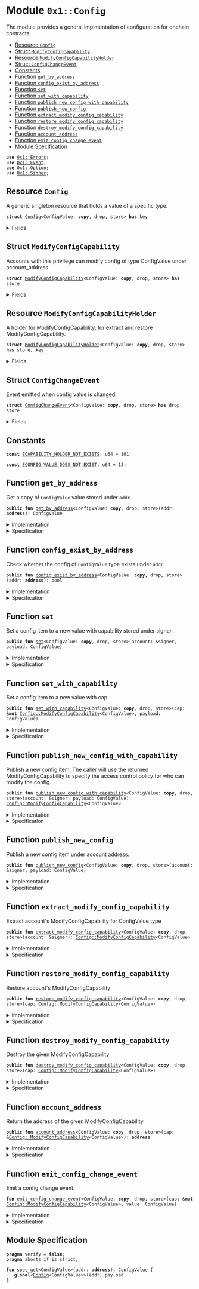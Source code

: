 
<a name="0x1_Config"></a>

# Module `0x1::Config`

The module provides a general implmentation of configuration for onchain contracts.


-  [Resource `Config`](#0x1_Config_Config)
-  [Struct `ModifyConfigCapability`](#0x1_Config_ModifyConfigCapability)
-  [Resource `ModifyConfigCapabilityHolder`](#0x1_Config_ModifyConfigCapabilityHolder)
-  [Struct `ConfigChangeEvent`](#0x1_Config_ConfigChangeEvent)
-  [Constants](#@Constants_0)
-  [Function `get_by_address`](#0x1_Config_get_by_address)
-  [Function `config_exist_by_address`](#0x1_Config_config_exist_by_address)
-  [Function `set`](#0x1_Config_set)
-  [Function `set_with_capability`](#0x1_Config_set_with_capability)
-  [Function `publish_new_config_with_capability`](#0x1_Config_publish_new_config_with_capability)
-  [Function `publish_new_config`](#0x1_Config_publish_new_config)
-  [Function `extract_modify_config_capability`](#0x1_Config_extract_modify_config_capability)
-  [Function `restore_modify_config_capability`](#0x1_Config_restore_modify_config_capability)
-  [Function `destroy_modify_config_capability`](#0x1_Config_destroy_modify_config_capability)
-  [Function `account_address`](#0x1_Config_account_address)
-  [Function `emit_config_change_event`](#0x1_Config_emit_config_change_event)
-  [Module Specification](#@Module_Specification_1)


<pre><code><b>use</b> <a href="Errors.md#0x1_Errors">0x1::Errors</a>;
<b>use</b> <a href="Event.md#0x1_Event">0x1::Event</a>;
<b>use</b> <a href="Option.md#0x1_Option">0x1::Option</a>;
<b>use</b> <a href="Signer.md#0x1_Signer">0x1::Signer</a>;
</code></pre>



<a name="0x1_Config_Config"></a>

## Resource `Config`

A generic singleton resource that holds a value of a specific type.


<pre><code><b>struct</b> <a href="Config.md#0x1_Config">Config</a>&lt;ConfigValue: <b>copy</b>, drop, store&gt; <b>has</b> key
</code></pre>



<details>
<summary>Fields</summary>


<dl>
<dt>
<code>payload: ConfigValue</code>
</dt>
<dd>

</dd>
</dl>


</details>

<a name="0x1_Config_ModifyConfigCapability"></a>

## Struct `ModifyConfigCapability`

Accounts with this privilege can modify config of type ConfigValue under account_address


<pre><code><b>struct</b> <a href="Config.md#0x1_Config_ModifyConfigCapability">ModifyConfigCapability</a>&lt;ConfigValue: <b>copy</b>, drop, store&gt; <b>has</b> store
</code></pre>



<details>
<summary>Fields</summary>


<dl>
<dt>
<code>account_address: <b>address</b></code>
</dt>
<dd>

</dd>
<dt>
<code>events: <a href="Event.md#0x1_Event_EventHandle">Event::EventHandle</a>&lt;<a href="Config.md#0x1_Config_ConfigChangeEvent">Config::ConfigChangeEvent</a>&lt;ConfigValue&gt;&gt;</code>
</dt>
<dd>

</dd>
</dl>


</details>

<a name="0x1_Config_ModifyConfigCapabilityHolder"></a>

## Resource `ModifyConfigCapabilityHolder`

A holder for ModifyConfigCapability, for extract and restore ModifyConfigCapability.


<pre><code><b>struct</b> <a href="Config.md#0x1_Config_ModifyConfigCapabilityHolder">ModifyConfigCapabilityHolder</a>&lt;ConfigValue: <b>copy</b>, drop, store&gt; <b>has</b> store, key
</code></pre>



<details>
<summary>Fields</summary>


<dl>
<dt>
<code>cap: <a href="Option.md#0x1_Option_Option">Option::Option</a>&lt;<a href="Config.md#0x1_Config_ModifyConfigCapability">Config::ModifyConfigCapability</a>&lt;ConfigValue&gt;&gt;</code>
</dt>
<dd>

</dd>
</dl>


</details>

<a name="0x1_Config_ConfigChangeEvent"></a>

## Struct `ConfigChangeEvent`

Event emitted when config value is changed.


<pre><code><b>struct</b> <a href="Config.md#0x1_Config_ConfigChangeEvent">ConfigChangeEvent</a>&lt;ConfigValue: <b>copy</b>, drop, store&gt; <b>has</b> drop, store
</code></pre>



<details>
<summary>Fields</summary>


<dl>
<dt>
<code>account_address: <b>address</b></code>
</dt>
<dd>

</dd>
<dt>
<code>value: ConfigValue</code>
</dt>
<dd>

</dd>
</dl>


</details>

<a name="@Constants_0"></a>

## Constants


<a name="0x1_Config_ECAPABILITY_HOLDER_NOT_EXISTS"></a>



<pre><code><b>const</b> <a href="Config.md#0x1_Config_ECAPABILITY_HOLDER_NOT_EXISTS">ECAPABILITY_HOLDER_NOT_EXISTS</a>: u64 = 101;
</code></pre>



<a name="0x1_Config_ECONFIG_VALUE_DOES_NOT_EXIST"></a>



<pre><code><b>const</b> <a href="Config.md#0x1_Config_ECONFIG_VALUE_DOES_NOT_EXIST">ECONFIG_VALUE_DOES_NOT_EXIST</a>: u64 = 13;
</code></pre>



<a name="0x1_Config_get_by_address"></a>

## Function `get_by_address`

Get a copy of <code>ConfigValue</code> value stored under <code>addr</code>.


<pre><code><b>public</b> <b>fun</b> <a href="Config.md#0x1_Config_get_by_address">get_by_address</a>&lt;ConfigValue: <b>copy</b>, drop, store&gt;(addr: <b>address</b>): ConfigValue
</code></pre>



<details>
<summary>Implementation</summary>


<pre><code><b>public</b> <b>fun</b> <a href="Config.md#0x1_Config_get_by_address">get_by_address</a>&lt;ConfigValue: <b>copy</b> + drop + store&gt;(addr: <b>address</b>): ConfigValue <b>acquires</b> <a href="Config.md#0x1_Config">Config</a> {
    <b>assert</b>!(<b>exists</b>&lt;<a href="Config.md#0x1_Config">Config</a>&lt;ConfigValue&gt;&gt;(addr), <a href="Errors.md#0x1_Errors_invalid_state">Errors::invalid_state</a>(<a href="Config.md#0x1_Config_ECONFIG_VALUE_DOES_NOT_EXIST">ECONFIG_VALUE_DOES_NOT_EXIST</a>));
    *&<b>borrow_global</b>&lt;<a href="Config.md#0x1_Config">Config</a>&lt;ConfigValue&gt;&gt;(addr).payload
}
</code></pre>



</details>

<details>
<summary>Specification</summary>



<pre><code><b>aborts_if</b> !<b>exists</b>&lt;<a href="Config.md#0x1_Config">Config</a>&lt;ConfigValue&gt;&gt;(addr);
<b>ensures</b> <b>exists</b>&lt;<a href="Config.md#0x1_Config">Config</a>&lt;ConfigValue&gt;&gt;(addr);
</code></pre>



</details>

<a name="0x1_Config_config_exist_by_address"></a>

## Function `config_exist_by_address`

Check whether the config of <code>ConfigValue</code> type exists under <code>addr</code>.


<pre><code><b>public</b> <b>fun</b> <a href="Config.md#0x1_Config_config_exist_by_address">config_exist_by_address</a>&lt;ConfigValue: <b>copy</b>, drop, store&gt;(addr: <b>address</b>): bool
</code></pre>



<details>
<summary>Implementation</summary>


<pre><code><b>public</b> <b>fun</b> <a href="Config.md#0x1_Config_config_exist_by_address">config_exist_by_address</a>&lt;ConfigValue: <b>copy</b> + drop + store&gt;(addr: <b>address</b>): bool {
    <b>exists</b>&lt;<a href="Config.md#0x1_Config">Config</a>&lt;ConfigValue&gt;&gt;(addr)
}
</code></pre>



</details>

<details>
<summary>Specification</summary>



<pre><code><b>aborts_if</b> <b>false</b>;
</code></pre>



</details>

<a name="0x1_Config_set"></a>

## Function `set`

Set a config item to a new value with capability stored under signer


<pre><code><b>public</b> <b>fun</b> <a href="Config.md#0x1_Config_set">set</a>&lt;ConfigValue: <b>copy</b>, drop, store&gt;(account: &signer, payload: ConfigValue)
</code></pre>



<details>
<summary>Implementation</summary>


<pre><code><b>public</b> <b>fun</b> <a href="Config.md#0x1_Config_set">set</a>&lt;ConfigValue: <b>copy</b> + drop + store&gt;(account: &signer, payload: ConfigValue) <b>acquires</b> <a href="Config.md#0x1_Config">Config</a>,<a href="Config.md#0x1_Config_ModifyConfigCapabilityHolder">ModifyConfigCapabilityHolder</a>{
    <b>let</b> signer_address = <a href="Signer.md#0x1_Signer_address_of">Signer::address_of</a>(account);
    <b>assert</b>!(<b>exists</b>&lt;<a href="Config.md#0x1_Config_ModifyConfigCapabilityHolder">ModifyConfigCapabilityHolder</a>&lt;ConfigValue&gt;&gt;(signer_address), <a href="Errors.md#0x1_Errors_requires_capability">Errors::requires_capability</a>(<a href="Config.md#0x1_Config_ECAPABILITY_HOLDER_NOT_EXISTS">ECAPABILITY_HOLDER_NOT_EXISTS</a>));
    <b>let</b> cap_holder = <b>borrow_global_mut</b>&lt;<a href="Config.md#0x1_Config_ModifyConfigCapabilityHolder">ModifyConfigCapabilityHolder</a>&lt;ConfigValue&gt;&gt;(signer_address);
    <b>assert</b>!(<a href="Option.md#0x1_Option_is_some">Option::is_some</a>(&cap_holder.cap), <a href="Errors.md#0x1_Errors_requires_capability">Errors::requires_capability</a>(<a href="Config.md#0x1_Config_ECAPABILITY_HOLDER_NOT_EXISTS">ECAPABILITY_HOLDER_NOT_EXISTS</a>));
    <a href="Config.md#0x1_Config_set_with_capability">set_with_capability</a>(<a href="Option.md#0x1_Option_borrow_mut">Option::borrow_mut</a>(&<b>mut</b> cap_holder.cap), payload)
}
</code></pre>



</details>

<details>
<summary>Specification</summary>



<pre><code><b>pragma</b> verify = <b>false</b>;
<b>aborts_if</b> !<b>exists</b>&lt;<a href="Config.md#0x1_Config_ModifyConfigCapabilityHolder">ModifyConfigCapabilityHolder</a>&lt;ConfigValue&gt;&gt;(<a href="Signer.md#0x1_Signer_address_of">Signer::address_of</a>(account));
<b>aborts_if</b> !<a href="Option.md#0x1_Option_is_some">Option::is_some</a>&lt;<a href="Config.md#0x1_Config_ModifyConfigCapability">ModifyConfigCapability</a>&lt;ConfigValue&gt;&gt;(<a href="Config.md#0x1_Config_spec_cap">spec_cap</a>&lt;ConfigValue&gt;(<a href="Signer.md#0x1_Signer_address_of">Signer::address_of</a>(account)));
<b>aborts_if</b> !<b>exists</b>&lt;<a href="Config.md#0x1_Config">Config</a>&lt;ConfigValue&gt;&gt;(<a href="Option.md#0x1_Option_borrow">Option::borrow</a>&lt;<a href="Config.md#0x1_Config_ModifyConfigCapability">ModifyConfigCapability</a>&lt;ConfigValue&gt;&gt;(<a href="Config.md#0x1_Config_spec_cap">spec_cap</a>&lt;ConfigValue&gt;(<a href="Signer.md#0x1_Signer_address_of">Signer::address_of</a>(account))).account_address);
<b>ensures</b> <b>exists</b>&lt;<a href="Config.md#0x1_Config_ModifyConfigCapabilityHolder">ModifyConfigCapabilityHolder</a>&lt;ConfigValue&gt;&gt;(<a href="Signer.md#0x1_Signer_address_of">Signer::address_of</a>(account));
</code></pre>




<a name="0x1_Config_spec_cap"></a>


<pre><code><b>fun</b> <a href="Config.md#0x1_Config_spec_cap">spec_cap</a>&lt;ConfigValue&gt;(addr: <b>address</b>): <a href="Option.md#0x1_Option">Option</a>&lt;<a href="Config.md#0x1_Config_ModifyConfigCapability">ModifyConfigCapability</a>&lt;ConfigValue&gt;&gt; {
   <b>global</b>&lt;<a href="Config.md#0x1_Config_ModifyConfigCapabilityHolder">ModifyConfigCapabilityHolder</a>&lt;ConfigValue&gt;&gt;(addr).cap
}
</code></pre>



</details>

<a name="0x1_Config_set_with_capability"></a>

## Function `set_with_capability`

Set a config item to a new value with cap.


<pre><code><b>public</b> <b>fun</b> <a href="Config.md#0x1_Config_set_with_capability">set_with_capability</a>&lt;ConfigValue: <b>copy</b>, drop, store&gt;(cap: &<b>mut</b> <a href="Config.md#0x1_Config_ModifyConfigCapability">Config::ModifyConfigCapability</a>&lt;ConfigValue&gt;, payload: ConfigValue)
</code></pre>



<details>
<summary>Implementation</summary>


<pre><code><b>public</b> <b>fun</b> <a href="Config.md#0x1_Config_set_with_capability">set_with_capability</a>&lt;ConfigValue: <b>copy</b> + drop + store&gt;(cap: &<b>mut</b> <a href="Config.md#0x1_Config_ModifyConfigCapability">ModifyConfigCapability</a>&lt;ConfigValue&gt;, payload: ConfigValue) <b>acquires</b> <a href="Config.md#0x1_Config">Config</a>{
    <b>let</b> addr = cap.account_address;
    <b>assert</b>!(<b>exists</b>&lt;<a href="Config.md#0x1_Config">Config</a>&lt;ConfigValue&gt;&gt;(addr), <a href="Errors.md#0x1_Errors_invalid_state">Errors::invalid_state</a>(<a href="Config.md#0x1_Config_ECONFIG_VALUE_DOES_NOT_EXIST">ECONFIG_VALUE_DOES_NOT_EXIST</a>));
    <b>let</b> config = <b>borrow_global_mut</b>&lt;<a href="Config.md#0x1_Config">Config</a>&lt;ConfigValue&gt;&gt;(addr);
    config.payload = <b>copy</b> payload;
    <a href="Config.md#0x1_Config_emit_config_change_event">emit_config_change_event</a>(cap, payload);
}
</code></pre>



</details>

<details>
<summary>Specification</summary>



<pre><code><b>aborts_if</b> !<b>exists</b>&lt;<a href="Config.md#0x1_Config">Config</a>&lt;ConfigValue&gt;&gt;(cap.account_address);
<b>ensures</b> <b>exists</b>&lt;<a href="Config.md#0x1_Config">Config</a>&lt;ConfigValue&gt;&gt;(cap.account_address);
</code></pre>



</details>

<a name="0x1_Config_publish_new_config_with_capability"></a>

## Function `publish_new_config_with_capability`

Publish a new config item. The caller will use the returned ModifyConfigCapability to specify the access control
policy for who can modify the config.


<pre><code><b>public</b> <b>fun</b> <a href="Config.md#0x1_Config_publish_new_config_with_capability">publish_new_config_with_capability</a>&lt;ConfigValue: <b>copy</b>, drop, store&gt;(account: &signer, payload: ConfigValue): <a href="Config.md#0x1_Config_ModifyConfigCapability">Config::ModifyConfigCapability</a>&lt;ConfigValue&gt;
</code></pre>



<details>
<summary>Implementation</summary>


<pre><code><b>public</b> <b>fun</b> <a href="Config.md#0x1_Config_publish_new_config_with_capability">publish_new_config_with_capability</a>&lt;ConfigValue: <b>copy</b> + drop + store&gt;(
    account: &signer,
    payload: ConfigValue,
): <a href="Config.md#0x1_Config_ModifyConfigCapability">ModifyConfigCapability</a>&lt;ConfigValue&gt; <b>acquires</b> <a href="Config.md#0x1_Config_ModifyConfigCapabilityHolder">ModifyConfigCapabilityHolder</a>{
    <a href="Config.md#0x1_Config_publish_new_config">publish_new_config</a>&lt;ConfigValue&gt;(account, payload);
    <a href="Config.md#0x1_Config_extract_modify_config_capability">extract_modify_config_capability</a>&lt;ConfigValue&gt;(account)
}
</code></pre>



</details>

<details>
<summary>Specification</summary>



<pre><code><b>aborts_if</b> <b>exists</b>&lt;<a href="Config.md#0x1_Config">Config</a>&lt;ConfigValue&gt;&gt;(<a href="Signer.md#0x1_Signer_address_of">Signer::address_of</a>(account));
<b>aborts_if</b> <b>exists</b>&lt;<a href="Config.md#0x1_Config_ModifyConfigCapabilityHolder">ModifyConfigCapabilityHolder</a>&lt;ConfigValue&gt;&gt;(<a href="Signer.md#0x1_Signer_address_of">Signer::address_of</a>(account));
<b>ensures</b> <b>exists</b>&lt;<a href="Config.md#0x1_Config">Config</a>&lt;ConfigValue&gt;&gt;(<a href="Signer.md#0x1_Signer_address_of">Signer::address_of</a>(account));
<b>ensures</b> <b>exists</b>&lt;<a href="Config.md#0x1_Config_ModifyConfigCapabilityHolder">ModifyConfigCapabilityHolder</a>&lt;ConfigValue&gt;&gt;(<a href="Signer.md#0x1_Signer_address_of">Signer::address_of</a>(account));
</code></pre>



</details>

<a name="0x1_Config_publish_new_config"></a>

## Function `publish_new_config`

Publish a new config item under account address.


<pre><code><b>public</b> <b>fun</b> <a href="Config.md#0x1_Config_publish_new_config">publish_new_config</a>&lt;ConfigValue: <b>copy</b>, drop, store&gt;(account: &signer, payload: ConfigValue)
</code></pre>



<details>
<summary>Implementation</summary>


<pre><code><b>public</b> <b>fun</b> <a href="Config.md#0x1_Config_publish_new_config">publish_new_config</a>&lt;ConfigValue: <b>copy</b> + drop + store&gt;(account: &signer, payload: ConfigValue) {
    <b>move_to</b>(account, <a href="Config.md#0x1_Config">Config</a>&lt;ConfigValue&gt;{ payload });
    <b>let</b> cap = <a href="Config.md#0x1_Config_ModifyConfigCapability">ModifyConfigCapability</a>&lt;ConfigValue&gt; {account_address: <a href="Signer.md#0x1_Signer_address_of">Signer::address_of</a>(account), events: <a href="Event.md#0x1_Event_new_event_handle">Event::new_event_handle</a>&lt;<a href="Config.md#0x1_Config_ConfigChangeEvent">ConfigChangeEvent</a>&lt;ConfigValue&gt;&gt;(account)};
    <b>move_to</b>(account, <a href="Config.md#0x1_Config_ModifyConfigCapabilityHolder">ModifyConfigCapabilityHolder</a>{cap: <a href="Option.md#0x1_Option_some">Option::some</a>(cap)});
}
</code></pre>



</details>

<details>
<summary>Specification</summary>



<pre><code><b>aborts_if</b> <b>exists</b>&lt;<a href="Config.md#0x1_Config">Config</a>&lt;ConfigValue&gt;&gt;(<a href="Signer.md#0x1_Signer_address_of">Signer::address_of</a>(account));
<b>aborts_if</b> <b>exists</b>&lt;<a href="Config.md#0x1_Config_ModifyConfigCapabilityHolder">ModifyConfigCapabilityHolder</a>&lt;ConfigValue&gt;&gt;(<a href="Signer.md#0x1_Signer_address_of">Signer::address_of</a>(account));
<b>ensures</b> <b>exists</b>&lt;<a href="Config.md#0x1_Config">Config</a>&lt;ConfigValue&gt;&gt;(<a href="Signer.md#0x1_Signer_address_of">Signer::address_of</a>(account));
<b>ensures</b> <b>exists</b>&lt;<a href="Config.md#0x1_Config_ModifyConfigCapabilityHolder">ModifyConfigCapabilityHolder</a>&lt;ConfigValue&gt;&gt;(<a href="Signer.md#0x1_Signer_address_of">Signer::address_of</a>(account));
</code></pre>




<a name="0x1_Config_PublishNewConfigAbortsIf"></a>


<pre><code><b>schema</b> <a href="Config.md#0x1_Config_PublishNewConfigAbortsIf">PublishNewConfigAbortsIf</a>&lt;ConfigValue&gt; {
    account: signer;
    <b>aborts_if</b> <b>exists</b>&lt;<a href="Config.md#0x1_Config">Config</a>&lt;ConfigValue&gt;&gt;(<a href="Signer.md#0x1_Signer_address_of">Signer::address_of</a>(account));
    <b>aborts_if</b> <b>exists</b>&lt;<a href="Config.md#0x1_Config_ModifyConfigCapabilityHolder">ModifyConfigCapabilityHolder</a>&lt;ConfigValue&gt;&gt;(<a href="Signer.md#0x1_Signer_address_of">Signer::address_of</a>(account));
}
</code></pre>




<a name="0x1_Config_AbortsIfConfigNotExist"></a>


<pre><code><b>schema</b> <a href="Config.md#0x1_Config_AbortsIfConfigNotExist">AbortsIfConfigNotExist</a>&lt;ConfigValue&gt; {
    addr: <b>address</b>;
    <b>aborts_if</b> !<b>exists</b>&lt;<a href="Config.md#0x1_Config">Config</a>&lt;ConfigValue&gt;&gt;(addr);
}
</code></pre>




<a name="0x1_Config_AbortsIfConfigOrCapabilityNotExist"></a>


<pre><code><b>schema</b> <a href="Config.md#0x1_Config_AbortsIfConfigOrCapabilityNotExist">AbortsIfConfigOrCapabilityNotExist</a>&lt;ConfigValue&gt; {
    addr: <b>address</b>;
    <b>aborts_if</b> !<b>exists</b>&lt;<a href="Config.md#0x1_Config">Config</a>&lt;ConfigValue&gt;&gt;(addr);
    <b>aborts_if</b> !<b>exists</b>&lt;<a href="Config.md#0x1_Config_ModifyConfigCapabilityHolder">ModifyConfigCapabilityHolder</a>&lt;ConfigValue&gt;&gt;(addr);
}
</code></pre>




<a name="0x1_Config_PublishNewConfigEnsures"></a>


<pre><code><b>schema</b> <a href="Config.md#0x1_Config_PublishNewConfigEnsures">PublishNewConfigEnsures</a>&lt;ConfigValue&gt; {
    account: signer;
    <b>ensures</b> <b>exists</b>&lt;<a href="Config.md#0x1_Config">Config</a>&lt;ConfigValue&gt;&gt;(<a href="Signer.md#0x1_Signer_address_of">Signer::address_of</a>(account));
    <b>ensures</b> <b>exists</b>&lt;<a href="Config.md#0x1_Config_ModifyConfigCapabilityHolder">ModifyConfigCapabilityHolder</a>&lt;ConfigValue&gt;&gt;(<a href="Signer.md#0x1_Signer_address_of">Signer::address_of</a>(account));
}
</code></pre>



</details>

<a name="0x1_Config_extract_modify_config_capability"></a>

## Function `extract_modify_config_capability`

Extract account's ModifyConfigCapability for ConfigValue type


<pre><code><b>public</b> <b>fun</b> <a href="Config.md#0x1_Config_extract_modify_config_capability">extract_modify_config_capability</a>&lt;ConfigValue: <b>copy</b>, drop, store&gt;(account: &signer): <a href="Config.md#0x1_Config_ModifyConfigCapability">Config::ModifyConfigCapability</a>&lt;ConfigValue&gt;
</code></pre>



<details>
<summary>Implementation</summary>


<pre><code><b>public</b> <b>fun</b> <a href="Config.md#0x1_Config_extract_modify_config_capability">extract_modify_config_capability</a>&lt;ConfigValue: <b>copy</b> + drop + store&gt;(account: &signer): <a href="Config.md#0x1_Config_ModifyConfigCapability">ModifyConfigCapability</a>&lt;ConfigValue&gt; <b>acquires</b> <a href="Config.md#0x1_Config_ModifyConfigCapabilityHolder">ModifyConfigCapabilityHolder</a>{
    <b>let</b> signer_address = <a href="Signer.md#0x1_Signer_address_of">Signer::address_of</a>(account);
    <b>assert</b>!(<b>exists</b>&lt;<a href="Config.md#0x1_Config_ModifyConfigCapabilityHolder">ModifyConfigCapabilityHolder</a>&lt;ConfigValue&gt;&gt;(signer_address), <a href="Errors.md#0x1_Errors_requires_capability">Errors::requires_capability</a>(<a href="Config.md#0x1_Config_ECAPABILITY_HOLDER_NOT_EXISTS">ECAPABILITY_HOLDER_NOT_EXISTS</a>));
    <b>let</b> cap_holder = <b>borrow_global_mut</b>&lt;<a href="Config.md#0x1_Config_ModifyConfigCapabilityHolder">ModifyConfigCapabilityHolder</a>&lt;ConfigValue&gt;&gt;(signer_address);
    <a href="Option.md#0x1_Option_extract">Option::extract</a>(&<b>mut</b> cap_holder.cap)
}
</code></pre>



</details>

<details>
<summary>Specification</summary>



<pre><code><b>include</b> <a href="Config.md#0x1_Config_AbortsIfCapNotExist">AbortsIfCapNotExist</a>&lt;ConfigValue&gt;{account: <a href="Signer.md#0x1_Signer_address_of">Signer::address_of</a>(account)};
<b>ensures</b> <b>exists</b>&lt;<a href="Config.md#0x1_Config_ModifyConfigCapabilityHolder">ModifyConfigCapabilityHolder</a>&lt;ConfigValue&gt;&gt;(<a href="Signer.md#0x1_Signer_address_of">Signer::address_of</a>(account));
<b>ensures</b> <a href="Option.md#0x1_Option_is_none">Option::is_none</a>&lt;<a href="Config.md#0x1_Config_ModifyConfigCapability">ModifyConfigCapability</a>&lt;ConfigValue&gt;&gt;(<b>global</b>&lt;<a href="Config.md#0x1_Config_ModifyConfigCapabilityHolder">ModifyConfigCapabilityHolder</a>&lt;ConfigValue&gt;&gt;(<a href="Signer.md#0x1_Signer_address_of">Signer::address_of</a>(account)).cap);
</code></pre>



</details>

<a name="0x1_Config_restore_modify_config_capability"></a>

## Function `restore_modify_config_capability`

Restore account's ModifyConfigCapability


<pre><code><b>public</b> <b>fun</b> <a href="Config.md#0x1_Config_restore_modify_config_capability">restore_modify_config_capability</a>&lt;ConfigValue: <b>copy</b>, drop, store&gt;(cap: <a href="Config.md#0x1_Config_ModifyConfigCapability">Config::ModifyConfigCapability</a>&lt;ConfigValue&gt;)
</code></pre>



<details>
<summary>Implementation</summary>


<pre><code><b>public</b> <b>fun</b> <a href="Config.md#0x1_Config_restore_modify_config_capability">restore_modify_config_capability</a>&lt;ConfigValue: <b>copy</b> + drop + store&gt;(cap: <a href="Config.md#0x1_Config_ModifyConfigCapability">ModifyConfigCapability</a>&lt;ConfigValue&gt;) <b>acquires</b> <a href="Config.md#0x1_Config_ModifyConfigCapabilityHolder">ModifyConfigCapabilityHolder</a>{
    <b>let</b> cap_holder = <b>borrow_global_mut</b>&lt;<a href="Config.md#0x1_Config_ModifyConfigCapabilityHolder">ModifyConfigCapabilityHolder</a>&lt;ConfigValue&gt;&gt;(cap.account_address);
    <a href="Option.md#0x1_Option_fill">Option::fill</a>(&<b>mut</b> cap_holder.cap, cap);
}
</code></pre>



</details>

<details>
<summary>Specification</summary>



<pre><code><b>aborts_if</b> !<b>exists</b>&lt;<a href="Config.md#0x1_Config_ModifyConfigCapabilityHolder">ModifyConfigCapabilityHolder</a>&lt;ConfigValue&gt;&gt;(cap.account_address);
<b>aborts_if</b> <a href="Option.md#0x1_Option_is_some">Option::is_some</a>&lt;<a href="Config.md#0x1_Config_ModifyConfigCapability">ModifyConfigCapability</a>&lt;ConfigValue&gt;&gt;(<b>global</b>&lt;<a href="Config.md#0x1_Config_ModifyConfigCapabilityHolder">ModifyConfigCapabilityHolder</a>&lt;ConfigValue&gt;&gt;(cap.account_address).cap);
<b>ensures</b> <b>exists</b>&lt;<a href="Config.md#0x1_Config_ModifyConfigCapabilityHolder">ModifyConfigCapabilityHolder</a>&lt;ConfigValue&gt;&gt;(cap.account_address);
<b>ensures</b> <a href="Option.md#0x1_Option_is_some">Option::is_some</a>&lt;<a href="Config.md#0x1_Config_ModifyConfigCapability">ModifyConfigCapability</a>&lt;ConfigValue&gt;&gt;(<b>global</b>&lt;<a href="Config.md#0x1_Config_ModifyConfigCapabilityHolder">ModifyConfigCapabilityHolder</a>&lt;ConfigValue&gt;&gt;(cap.account_address).cap);
</code></pre>



</details>

<a name="0x1_Config_destroy_modify_config_capability"></a>

## Function `destroy_modify_config_capability`

Destroy the given ModifyConfigCapability


<pre><code><b>public</b> <b>fun</b> <a href="Config.md#0x1_Config_destroy_modify_config_capability">destroy_modify_config_capability</a>&lt;ConfigValue: <b>copy</b>, drop, store&gt;(cap: <a href="Config.md#0x1_Config_ModifyConfigCapability">Config::ModifyConfigCapability</a>&lt;ConfigValue&gt;)
</code></pre>



<details>
<summary>Implementation</summary>


<pre><code><b>public</b> <b>fun</b> <a href="Config.md#0x1_Config_destroy_modify_config_capability">destroy_modify_config_capability</a>&lt;ConfigValue: <b>copy</b> + drop + store&gt;(cap: <a href="Config.md#0x1_Config_ModifyConfigCapability">ModifyConfigCapability</a>&lt;ConfigValue&gt;) {
    <b>let</b> <a href="Config.md#0x1_Config_ModifyConfigCapability">ModifyConfigCapability</a>{account_address:_, events} = cap;
    <a href="Event.md#0x1_Event_destroy_handle">Event::destroy_handle</a>(events)
}
</code></pre>



</details>

<details>
<summary>Specification</summary>



<pre><code><b>aborts_if</b> <b>false</b>;
</code></pre>



</details>

<a name="0x1_Config_account_address"></a>

## Function `account_address`

Return the address of the given ModifyConfigCapability


<pre><code><b>public</b> <b>fun</b> <a href="Config.md#0x1_Config_account_address">account_address</a>&lt;ConfigValue: <b>copy</b>, drop, store&gt;(cap: &<a href="Config.md#0x1_Config_ModifyConfigCapability">Config::ModifyConfigCapability</a>&lt;ConfigValue&gt;): <b>address</b>
</code></pre>



<details>
<summary>Implementation</summary>


<pre><code><b>public</b> <b>fun</b> <a href="Config.md#0x1_Config_account_address">account_address</a>&lt;ConfigValue: <b>copy</b> + drop + store&gt;(cap: &<a href="Config.md#0x1_Config_ModifyConfigCapability">ModifyConfigCapability</a>&lt;ConfigValue&gt;): <b>address</b> {
    cap.account_address
}
</code></pre>



</details>

<details>
<summary>Specification</summary>



<pre><code><b>aborts_if</b> <b>false</b>;
</code></pre>



</details>

<a name="0x1_Config_emit_config_change_event"></a>

## Function `emit_config_change_event`

Emit a config change event.


<pre><code><b>fun</b> <a href="Config.md#0x1_Config_emit_config_change_event">emit_config_change_event</a>&lt;ConfigValue: <b>copy</b>, drop, store&gt;(cap: &<b>mut</b> <a href="Config.md#0x1_Config_ModifyConfigCapability">Config::ModifyConfigCapability</a>&lt;ConfigValue&gt;, value: ConfigValue)
</code></pre>



<details>
<summary>Implementation</summary>


<pre><code><b>fun</b> <a href="Config.md#0x1_Config_emit_config_change_event">emit_config_change_event</a>&lt;ConfigValue: <b>copy</b> + drop + store&gt;(cap: &<b>mut</b> <a href="Config.md#0x1_Config_ModifyConfigCapability">ModifyConfigCapability</a>&lt;ConfigValue&gt;, value: ConfigValue) {
    <a href="Event.md#0x1_Event_emit_event">Event::emit_event</a>&lt;<a href="Config.md#0x1_Config_ConfigChangeEvent">ConfigChangeEvent</a>&lt;ConfigValue&gt;&gt;(
        &<b>mut</b> cap.events,
        <a href="Config.md#0x1_Config_ConfigChangeEvent">ConfigChangeEvent</a> {
            account_address: cap.account_address,
            value: value,
        },
    );
}
</code></pre>



</details>

<details>
<summary>Specification</summary>



<pre><code><b>aborts_if</b> <b>false</b>;
</code></pre>



</details>

<a name="@Module_Specification_1"></a>

## Module Specification



<pre><code><b>pragma</b> verify = <b>false</b>;
<b>pragma</b> aborts_if_is_strict;
</code></pre>




<a name="0x1_Config_spec_get"></a>


<pre><code><b>fun</b> <a href="Config.md#0x1_Config_spec_get">spec_get</a>&lt;ConfigValue&gt;(addr: <b>address</b>): ConfigValue {
   <b>global</b>&lt;<a href="Config.md#0x1_Config">Config</a>&lt;ConfigValue&gt;&gt;(addr).payload
}
</code></pre>
